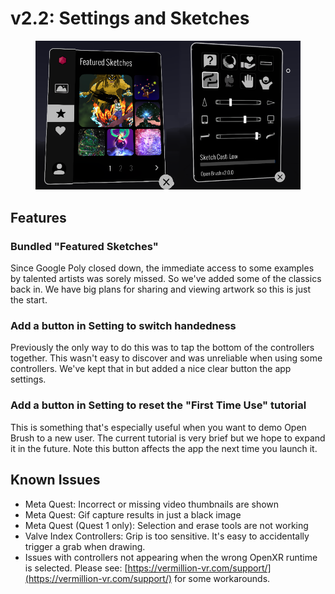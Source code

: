 # v2.2: Settings and Sketches

<figure><img src="../.gitbook/assets/v2.2.png" alt=""><figcaption></figcaption></figure>

## Features

### Bundled "Featured Sketches"

Since Google Poly closed down, the immediate access to some examples by talented artists was sorely missed.  So we've added some of the classics back in. We have big plans for sharing and viewing artwork so this is just the start.

### Add a button in Setting to switch handedness

Previously the only way to do this was to tap the bottom of the controllers together. This wasn't easy to discover and was unreliable when using some controllers.  We've kept that in but added a nice clear button the app settings.

### Add a button in Setting to reset the "First Time Use" tutorial

This is something that's especially useful when you want to demo Open Brush to a new user. The current tutorial is very brief but we hope to expand it in the future. Note this button affects the app the next time you launch it.

## Known Issues

* Meta Quest: Incorrect or missing video thumbnails are shown
* Meta Quest: Gif capture results in just a black image
* Meta Quest (Quest 1 only): Selection and erase tools are not working
* Valve Index Controllers: Grip is too sensitive. It's easy to accidentally trigger a grab when drawing.
* Issues with controllers not appearing when the wrong OpenXR runtime is selected. Please see: [https://vermillion-vr.com/support/](https://vermillion-vr.com/support/) for some workarounds.



